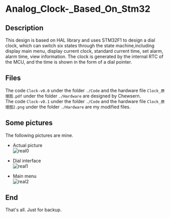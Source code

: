 # Analog_Clock-_Based_On_Stm32

## Description
This design is based on HAL library and uses STM32F1 to design a dial clock, which can switch six states through the state machine,including display main menu, display current clock, standard current time, set alarm, alarm time, view information. The clock is generated by the internal RTC of the MCU, and the time is shown in the form of a dial pointer.

## Files
The code ``Clock-v0.0`` under the folder ``./Code`` and the hardware file ``Clock_原理图.pdf`` under the folder ``./Hardware`` are designed by Chewsern.  
The code ``Clock-v0.1`` under the folder ``./Code`` and the hardware file ``Clock_原理图2.png`` under the folder ``./Hardware`` are my modified files.

## Some pictures
The following pictures are mine.  
* Actual picture  
    ![real0](https://github.com/ericrenstudio/Analog_Clock-_Based_On_Stm32/tree/master/images/real0.jpg)

* Dial interface  
  ![real1](https://github.com/ericrenstudio/Analog_Clock-_Based_On_Stm32/tree/master/images/real1.jpg)

* Main menu  
  ![real2](https://github.com/ericrenstudio/Analog_Clock-_Based_On_Stm32/tree/master/images/real2.jpg)  

## End
That's all. Just for backup.